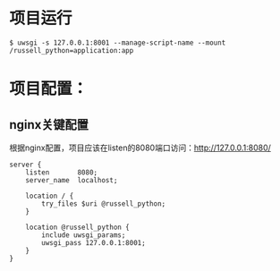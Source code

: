 # 项目运行
`$ uwsgi -s 127.0.0.1:8001 --manage-script-name --mount /russell_python=application:app`


# 项目配置：

## nginx关键配置
根据nginx配置，项目应该在listen的8080端口访问：http://127.0.0.1:8080/
```
server {
    listen       8080;
    server_name  localhost;

    location / {
        try_files $uri @russell_python;
    }

    location @russell_python {
        include uwsgi_params;
        uwsgi_pass 127.0.0.1:8001;
    }
}
```
